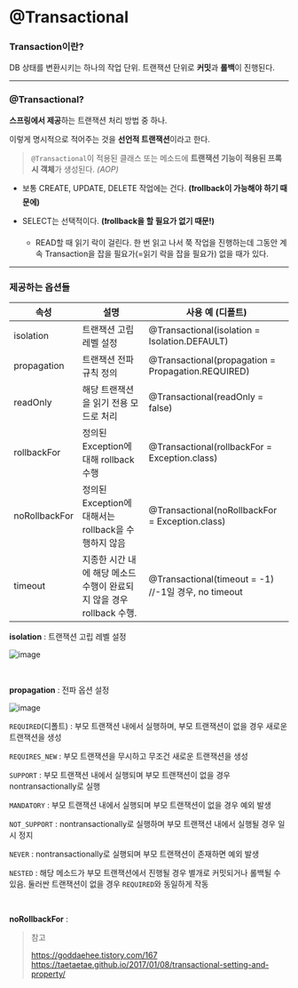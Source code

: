 # @Transactional

### Transaction이란?

DB 상태를 변환시키는 하나의 작업 단위. 트랜잭션 단위로 **커밋**과 **롤백**이 진행된다.

---

### @Transactional?

**스프링에서 제공**하는 트랜잭션 처리 방법 중 하나.

이렇게 명시적으로 적어주는 것을 **선언적 트랜잭션**이라고 한다.

> `@Transactional`이 적용된 클래스 또는 메소드에 **트랜잭션 기능이 적용된 프록시 객체**가 생성된다. *(AOP)*

- 보통 CREATE, UPDATE, DELETE 작업에는 건다. **(❗️rollback이 가능해야 하기 때문에)**

- SELECT는 선택적이다. **(❗️rollback을 할 필요가 없기 때문!)**
  - READ할 때 읽기 락이 걸린다. 한 번 읽고 나서 쭉 작업을 진행하는데 그동안 계속 Transaction을 잡을 필요가(=읽기 락을 잡을 필요가) 없을 때가 있다.

---

### 제공하는 옵션들



| 속성          | 설명                                                         | 사용 예 (디폴트)                                     |
| ------------- | ------------------------------------------------------------ | ---------------------------------------------------- |
| isolation     | 트랜잭션 고립 레벨 설정                                      | @Transactional(isolation = Isolation.DEFAULT)        |
| propagation   | 트랜잭션 전파 규칙 정의                                      | @Transactional(propagation = Propagation.REQUIRED)   |
| readOnly      | 해당 트랜잭션을 읽기 전용 모드로 처리                        | @Transactional(readOnly = false)                     |
| rollbackFor   | 정의된 Exception에 대해 rollback 수행                        | @Transactional(rollbackFor = Exception.class)        |
| noRollbackFor | 정의된 Exception에 대해서는 rollback을 수행하지 않음         | @Transactional(noRollbackFor = Exception.class)      |
| timeout       | 지종한 시간 내에 해당 메소드 수행이 완료되지 않을 경우 rollback 수행. | @Transactional(timeout = -1) //-1일 경우, no timeout |



**isolation** : 트랜잭션 고립 레벨 설정

![image](https://user-images.githubusercontent.com/19922698/87809863-0b189a00-c897-11ea-8163-539f28366e7d.png)

<br>

**propagation** : 전파 옵션 설정

![image](https://user-images.githubusercontent.com/19922698/87810346-ce996e00-c897-11ea-90ca-0b460e44c18f.png)

`REQUIRED`(디폴트) : 부모 트랜잭션 내에서 실행하며, 부모 트랜잭션이 없을 경우 새로운 트랜잭션을 생성

`REQUIRES_NEW` : 부모 트랜잭션을 무시하고 무조건 새로운 트랜잭션을 생성

`SUPPORT` : 부모 트랜잭션 내에서 실행되며 부모 트랜잭션이 없을 경우 nontransactionally로 실행

`MANDATORY` : 부모 트랜잭션 내에서 실행되며 부모 트랜잭션이 없을 경우 예외 발생

`NOT_SUPPORT` : nontransactionally로 실행하며 부모 트랜잭션 내에서 실행될 경우 일시 정지

`NEVER` : nontransactionally로 실행되며 부모 트랜잭션이 존재하면 예외 발생

`NESTED` : 해당 메소드가 부모 트랜잭션에서 진행될 경우 별개로 커밋되거나 롤백될 수 있음. 둘러싼 트랜잭션이 없을 경우 `REQUIRED`와 동일하게 작동

<br>

**noRollbackFor** : 











> 참고
>
> https://goddaehee.tistory.com/167  
> https://taetaetae.github.io/2017/01/08/transactional-setting-and-property/  
>
